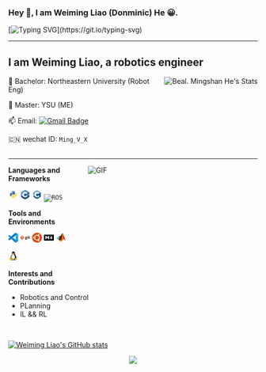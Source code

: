 <!-- ### Hi, <a href="https://charmve.github.io/" target="_blank">there</a> 👋 -->


### Hey 👋, I am Weiming Liao (Donminic) He 😀.
[![Typing SVG](https://readme-typing-svg.demolab.com/?lines=Welcome!;This+is+Weiming+Liao;Please+feel+free+to+contact;If+you+have+comments+or+questions;For+my+previous+contributions.)](https://git.io/typing-svg)

------
  I am Weiming Liao, a robotics engineer 
------

<img align="right" src="https://github-readme-stats.vercel.app/api?username=GithubMingEnter&show_icons=true" alt="Beal. Mingshan He's Stats" >🏫 Bachelor: Northeastern University (Robot Eng)

🌱 Master: YSU (ME)

📫 Email: [![Gmail Badge](https://img.shields.io/badge/-mshe.research@gmail.com-c14438?style=flat-square&logo=Gmail&logoColor=white&link=mailto:mshe.research@gmail.com)](18846183163@163.com)

🇨🇳 wechat ID: `Ming_V_X`

<h2></h2>

<!-- ![GithubMingEnter's github activity graph](https://activity-graph.herokuapp.com/graph?username=GithubMingEnter&theme=nord) -->

------

<img align="right" alt="GIF" src="https://github.com/abhisheknaiidu/abhisheknaiidu/blob/master/code.gif?raw=true" width="343" height="240"/>

**Languages and Frameworks**

<code><img height="20" src="https://raw.githubusercontent.com/github/explore/80688e429a7d4ef2fca1e82350fe8e3517d3494d/topics/python/python.png" alt="Python"></code>
<code><img height="20" src="https://raw.githubusercontent.com/github/explore/80688e429a7d4ef2fca1e82350fe8e3517d3494d/topics/cpp/cpp.png" alt="C++"></code>
<code><img height="20" src="https://raw.githubusercontent.com/github/explore/80688e429a7d4ef2fca1e82350fe8e3517d3494d/topics/c/c.png" alt="C"></code>
<code><img height="20" src="ROS\ros.jfif" alt="ROS"></code>

**Tools and Environments**

<code><img height="20" src="https://raw.githubusercontent.com/github/explore/80688e429a7d4ef2fca1e82350fe8e3517d3494d/topics/visual-studio-code/visual-studio-code.png" alt="VSCode"></code>
<code><img height="20" src="https://raw.githubusercontent.com/github/explore/80688e429a7d4ef2fca1e82350fe8e3517d3494d/topics/git/git.png" alt="Git"></code>
<code><img height="20" src="https://raw.githubusercontent.com/github/explore/80688e429a7d4ef2fca1e82350fe8e3517d3494d/topics/ubuntu/ubuntu.png" alt="Ubuntu"></code>
<code><img height="20" src="https://raw.githubusercontent.com/github/explore/80688e429a7d4ef2fca1e82350fe8e3517d3494d/topics/markdown/markdown.png" alt="Markdown"></code>
<code><img height="20" src="https://raw.githubusercontent.com/github/explore/80688e429a7d4ef2fca1e82350fe8e3517d3494d/topics/matlab/matlab.png" alt="Matlab"></code>


<code><img height="20" src="https://raw.githubusercontent.com/github/explore/80688e429a7d4ef2fca1e82350fe8e3517d3494d/topics/linux/linux.png" alt="Linux"></code>

**Interests and Contributions**
- Robotics and Control
- PLanning
- IL && RL 


<p>
 &nbsp;
 &nbsp;
 &nbsp;
 &nbsp;
 &nbsp;
 </p>



[![Weiming Liao's GitHub stats](https://github-readme-stats.vercel.app/api?username=GithubMingEnter)](https://github-readme-stats.vercel.app/api?username=anuraghazra&show_icons=true&theme=merko)

<div align="center"> <img src="https://github-profile-trophy.vercel.app/?username=GithubMingEnter" /> </div> 


